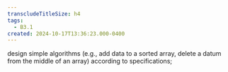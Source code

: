 ```yaml
---
transcludeTitleSize: h4
tags:
  - B3.1
created: 2024-10-17T13:36:23.000-0400
---
```

design simple algorithms (e.g., add data to a sorted array, delete a datum from the middle of an array) according to specifications;